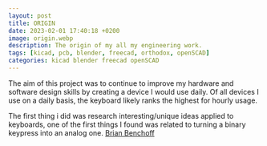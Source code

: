 ```yaml
---
layout: post
title: ORIGIN
date: 2023-02-01 17:40:18 +0200
image: origin.webp
description: The origin of my all my engineering work.
tags: [kicad, pcb, blender, freecad, orthodox, openSCAD] 
categories: kicad blender freecad openSCAD
---
```


The aim of this project was to continue to improve my hardware and software design skills by creating a device I would use daily. Of all devices I use on a daily basis, the keyboard likely ranks the highest for hourly usage. 

The first thing i did was research interesting/unique ideas applied to keyboards, one of the first things I found was related to turning a binary keypress into an analog one. [Brian Benchoff](https://hackaday.com/2018/09/26/adding-analog-touch-to-nearly-any-mechanical-keyboard/)


